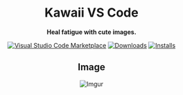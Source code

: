 <div align="center">

# Kawaii VS Code

**Heal fatigue with cute images.**

[![Visual Studio Code Marketplace](https://vsmarketplacebadge.apphb.com/version/InkoHX.kawaii-vscode.svg)](https://marketplace.visualstudio.com/items?itemName=InkoHX.kawaii-vscode&ssr=false)
[![Downloads](https://vsmarketplacebadge.apphb.com/downloads/InkoHX.kawaii-vscode.svg)](https://marketplace.visualstudio.com/items?itemName=InkoHX.kawaii-vscode&ssr=false)
[![Installs](https://vsmarketplacebadge.apphb.com/installs/InkoHX.kawaii-vscode.svg)](https://marketplace.visualstudio.com/items?itemName=InkoHX.kawaii-vscode&ssr=false)

## Image

![Imgur](https://i.imgur.com/dbdzvpO.png)

</div>
